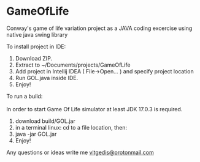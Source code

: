 # GameOfLife
Conway's game of life variation project as a JAVA coding excercise using native java swing library 

To install project in IDE:

1. Download ZIP.
2. Extract to ~/Documents/projects/GameOfLife
3. Add project in Intellij IDEA ( File->Open... ) and specify project location
4. Run GOL.java inside IDE.
5. Enjoy!

To run a build:</br></br>
In order to start Game Of Life simulator at least JDK 17.0.3 is required.

1. download build/GOL.jar
2. in a terminal linux:
   cd to a file location, then: 
3. java -jar GOL.jar
4. Enjoy!

Any questions or ideas write me vitgedis@protonmail.com
